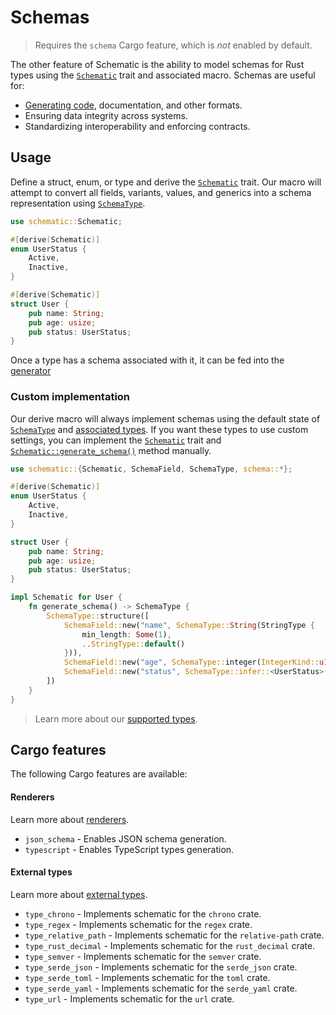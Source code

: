 # Schemas

> Requires the `schema` Cargo feature, which is _not_ enabled by default.

The other feature of Schematic is the ability to model schemas for Rust types using the
[`Schematic`][schematic] trait and associated macro. Schemas are useful for:

- [Generating code](./generator/index.md), documentation, and other formats.
- Ensuring data integrity across systems.
- Standardizing interoperability and enforcing contracts.

## Usage

Define a struct, enum, or type and derive the [`Schematic`][schematic] trait. Our macro will attempt
to convert all fields, variants, values, and generics into a schema representation using
[`SchemaType`][schematype].

```rust
use schematic::Schematic;

#[derive(Schematic)]
enum UserStatus {
	Active,
	Inactive,
}

#[derive(Schematic)]
struct User {
	pub name: String;
	pub age: usize;
	pub status: UserStatus;
}
```

Once a type has a schema associated with it, it can be fed into the
[generator](./generator/index.md)

### Custom implementation

Our derive macro will always implement schemas using the default state of [`SchemaType`][schematype]
and [associated types](./types.md). If you want these types to use custom settings, you can
implement the [`Schematic`][schematic] trait and
[`Schematic::generate_schema()`](https://docs.rs/schematic/latest/schematic/trait.Schematic.html#method.generate_schema)
method manually.

```rust
use schematic::{Schematic, SchemaField, SchemaType, schema::*};

#[derive(Schematic)]
enum UserStatus {
	Active,
	Inactive,
}

struct User {
	pub name: String;
	pub age: usize;
	pub status: UserStatus;
}

impl Schematic for User {
	fn generate_schema() -> SchemaType {
		SchemaType::structure([
			SchemaField::new("name", SchemaType::String(StringType {
				min_length: Some(1),
				..StringType::default()
			})),
			SchemaField::new("age", SchemaType::integer(IntegerKind::u16)),
			SchemaField::new("status", SchemaType::infer::<UserStatus>()),
		])
	}
}
```

> Learn more about our [supported types](./types.md).

## Cargo features

The following Cargo features are available:

#### Renderers

Learn more about [renderers](./generator/index.md).

- `json_schema` - Enables JSON schema generation.
- `typescript` - Enables TypeScript types generation.

#### External types

Learn more about [external types](./external.md).

- `type_chrono` - Implements schematic for the `chrono` crate.
- `type_regex` - Implements schematic for the `regex` crate.
- `type_relative_path` - Implements schematic for the `relative-path` crate.
- `type_rust_decimal` - Implements schematic for the `rust_decimal` crate.
- `type_semver` - Implements schematic for the `semver` crate.
- `type_serde_json` - Implements schematic for the `serde_json` crate.
- `type_serde_toml` - Implements schematic for the `toml` crate.
- `type_serde_yaml` - Implements schematic for the `serde_yaml` crate.
- `type_url` - Implements schematic for the `url` crate.

[schematic]: https://docs.rs/schematic/latest/schematic/trait.Schematic.html
[schematype]: https://docs.rs/schematic/latest/schematic/enum.SchemaType.html
